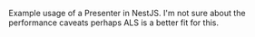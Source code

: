 Example usage of a Presenter in NestJS. I'm not sure about the performance caveats perhaps ALS is a better fit for this.